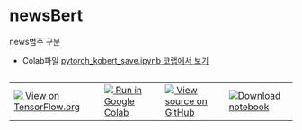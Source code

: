 # newsBert
news범주 구분

* Colab파일
[pytorch_kobert_save.ipynb 코랩에서 보기](https://colab.research.google.com/github/nowage/newsBert/blob/main/pytorch_kobert_save.ipynb)

<table class="tfo-notebook-buttons" align="left">
  <td>
    <a target="_blank" href="https://www.tensorflow.org/tutorials/text/word_embeddings">
    <img src="https://www.tensorflow.org/images/tf_logo_32px.png" />
    View on TensorFlow.org</a>
  </td>
  <td>
    <a target="_blank" href="https://colab.research.google.com/github/nowage/newsBert/blob/main/pytorch_kobert_save.ipynb">
    <img src="https://www.tensorflow.org/images/colab_logo_32px.png" />
    Run in Google Colab</a>
  </td>
  <td>
    <a target="_blank" href="https://github.com/nowage/newsBert/blob/main/pytorch_kobert_save.ipynb">
    <img src="https://www.tensorflow.org/images/GitHub-Mark-32px.png" />
    View source on GitHub</a>
  </td>
  <td>
    <a href="https://raw.githubusercontent.com/nowage/newsBert/main/pytorch_kobert_save.ipynb"><img src="https://www.tensorflow.org/images/download_logo_32px.png" />Download notebook</a>
  </td>
</table>

